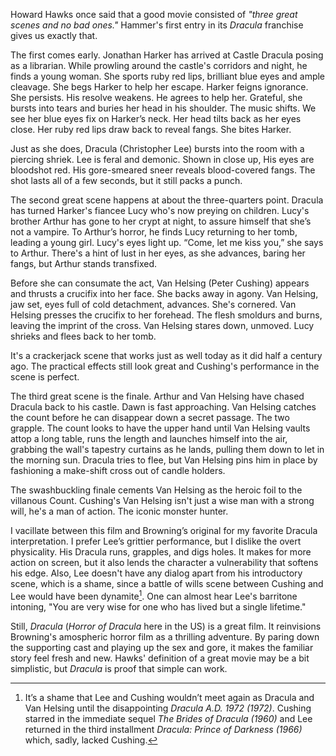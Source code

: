 Howard Hawks once said that a good movie consisted of  _"three great scenes and no bad ones."_ Hammer's first entry in its _Dracula_ franchise gives us exactly that.

The first comes early. Jonathan Harker has arrived at Castle Dracula posing as a librarian.  While prowling around the castle's corridors and night, he finds a young woman. She sports ruby red lips, brilliant blue eyes and ample cleavage. She begs Harker to help her escape. Harker feigns ignorance. She persists. His resolve weakens. He agrees to help her. Grateful, she bursts into tears and buries her head in his shoulder. The music shifts. We see her blue eyes fix on Harker’s neck. Her head tilts back as her eyes close. Her ruby red lips draw back to reveal fangs. She bites Harker.

Just as she does, Dracula (Christopher Lee) bursts into the room with a piercing shriek. Lee is feral and demonic. Shown in close up, His eyes are bloodshot red. His gore-smeared sneer reveals blood-covered fangs. The shot lasts all of a few seconds, but it still packs a punch.

The second great scene happens at about the three-quarters point. Dracula has turned Harker's fiancee Lucy who's now preying on children. Lucy's brother Arthur has gone to her crypt at night, to assure himself that she’s not a vampire. To Arthur’s horror, he finds Lucy returning to her tomb, leading a young girl. Lucy's eyes light up. “Come, let me kiss you,” she says to Arthur. There's a hint of lust in her eyes, as she advances, baring her fangs, but Arthur stands transfixed.

Before she can consumate the act, Van Helsing (Peter Cushing) appears and thrusts a crucifix into her face. She backs away in agony. Van Helsing, jaw set, eyes full of cold detachment, advances. She's cornered. Van Helsing presses the crucifix to her forehead. The flesh smoldurs and burns, leaving the imprint of the cross. Van Helsing stares down, unmoved. Lucy shrieks and flees back to her tomb.

It's a crackerjack scene that works just as well today as it did half a century ago. The practical effects still look great and Cushing's performance in the scene is perfect.

The third great scene is the finale. Arthur and Van Helsing have chased Dracula back to his castle. Dawn is fast approaching. Van Helsing catches the count before he can disappear down a secret passage. The two grapple. The count looks to have the upper hand until Van Helsing vaults attop a long table, runs the length and launches himself into the air, grabbing the wall's tapestry curtains as he lands, pulling them down to let in the morning sun. Dracula tries to flee, but Van Helsing pins him in place by fashioning a make-shift cross out of candle holders.

The swashbuckling finale cements Van Helsing  as the heroic foil to the villanous Count. Cushing's Van Helsing isn't just a wise man with a strong will, he's a man of action. The iconic monster hunter.

I vacillate between this film and Browning’s original for my favorite Dracula interpretation. I prefer Lee’s grittier performance, but I dislike the overt physicality. His Dracula runs, grapples, and digs holes. It makes for more action on screen, but it also lends the character a vulnerability that softens his edge. Also, Lee doesn't have any dialog apart from his introductory scene, which is a shame, since a battle of wills scene between Cushing and Lee would have been dynamite[^1]. One can almost hear Lee's barritone intoning, "You are very wise for one who has lived but a single lifetime."

Still, _Dracula_ (_Horror of Dracula_ here in the US) is a great film. It reinvisions Browning's amospheric horror film as a thrilling adventure. By paring down the supporting cast and playing up the sex and gore,  it makes the familiar story feel fresh and new. Hawks' definition of a great movie may be a bit simplistic, but _Dracula_ is proof that simple can work.

[^1]: It’s a shame that Lee and Cushing wouldn’t meet again as Dracula and Van Helsing until the disappointing _Dracula A.D. 1972 (1972)_. Cushing starred in the immediate sequel _The Brides of Dracula (1960)_ and Lee returned in the third installment _Dracula: Prince of Darkness (1966)_ which, sadly, lacked Cushing.

